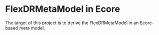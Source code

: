 # FlexDRMetaModel in Ecore

The target of this project is to derive the FlexDRMetaModel in an Ecore-based meta model. 
